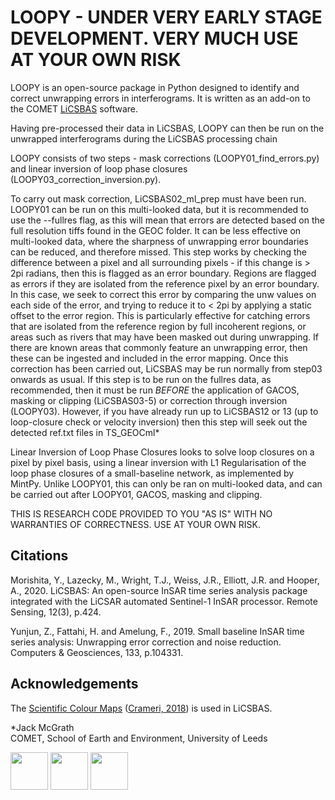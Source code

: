 # LOOPY - UNDER VERY EARLY STAGE DEVELOPMENT. VERY MUCH USE AT YOUR OWN RISK

LOOPY is an open-source package in Python designed to identify and correct unwrapping errors in interferograms. It is written as an add-on to the COMET [LiCSBAS](https://github.com/yumorishita/LiCSBAS) software.

Having pre-processed their data in LiCSBAS, LOOPY can then be run on the unwrapped interferograms during the LiCSBAS processing chain

LOOPY consists of two steps - mask corrections (LOOPY01_find_errors.py) and linear inversion of loop phase closures (LOOPY03_correction_inversion.py).

To carry out mask correction, LiCSBAS02_ml_prep must have been run. LOOPY01 can be run on this multi-looked data, but it is recommended to use the --fullres flag, as this will mean that errors are detected based on the full resolution tiffs found in the GEOC folder. It can be less effective on multi-looked data, where the sharpness of unwrapping error boundaries can be reduced, and therefore missed. This step works by checking the difference between a pixel and all surrounding pixels - if this change is > 2pi radians, then this is flagged as an error boundary. Regions are flagged as errors if they are isolated from the reference pixel by an error boundary. In this case, we seek to correct this error by comparing the unw values on each side of the error, and trying to reduce it to < 2pi by applying a static offset to the error region. This is particularly effective for catching errors that are isolated from the reference region by full incoherent regions, or areas such as rivers that may have been masked out during unwrapping. If there are known areas that commonly feature an unwrapping error, then these can be ingested and included in the error mapping. Once this correction has been carried out, LiCSBAS may be run normally from step03 onwards as usual.
If this step is to be run on the fullres data, as recommended, then it must be run _*BEFORE*_ the application of GACOS, masking or clipping (LiCSBAS03-5) or correction through inversion (LOOPY03). However, if you have already run up to LiCSBAS12 or 13 (up to loop-closure check or velocity inversion) then this step will seek out the detected ref.txt files in TS_GEOCml*

Linear Inversion of Loop Phase Closures looks to solve loop closures on a pixel by pixel basis, using a linear inversion with L1 Regularisation of the loop phase closures of a small-baseline network, as implemented by MintPy. Unlike LOOPY01, this can only be ran on multi-looked data, and can be carried out after LOOPY01, GACOS, masking and clipping. 

THIS IS RESEARCH CODE PROVIDED TO YOU "AS IS" WITH NO WARRANTIES OF CORRECTNESS. USE AT YOUR OWN RISK.

## Citations
Morishita, Y., Lazecky, M., Wright, T.J., Weiss, J.R., Elliott, J.R. and Hooper, A., 2020. LiCSBAS: An open-source InSAR time series analysis package integrated with the LiCSAR automated Sentinel-1 InSAR processor. Remote Sensing, 12(3), p.424.

Yunjun, Z., Fattahi, H. and Amelung, F., 2019. Small baseline InSAR time series analysis: Unwrapping error correction and noise reduction. Computers & Geosciences, 133, p.104331.

## Acknowledgements

The [Scientific Colour Maps](http://www.fabiocrameri.ch/colourmaps.php) ([Crameri, 2018](https://doi.org/10.5194/gmd-11-2541-2018)) is used in LiCSBAS.

*Jack McGrath\
COMET, School of Earth and Environment, University of Leeds

[<img src="https://raw.githubusercontent.com/wiki/yumorishita/LiCSBAS/images/COMET_logo.png"  height="60">](https://comet.nerc.ac.uk/)   [<img src="https://raw.githubusercontent.com/wiki/yumorishita/LiCSBAS/images/logo-leeds.png"  height="60">](https://environment.leeds.ac.uk/see/)  [<img src="https://raw.githubusercontent.com/wiki/yumorishita/LiCSBAS/images/LiCS_logo.jpg"  height="60">](https://comet.nerc.ac.uk/COMET-LiCS-portal/) 
